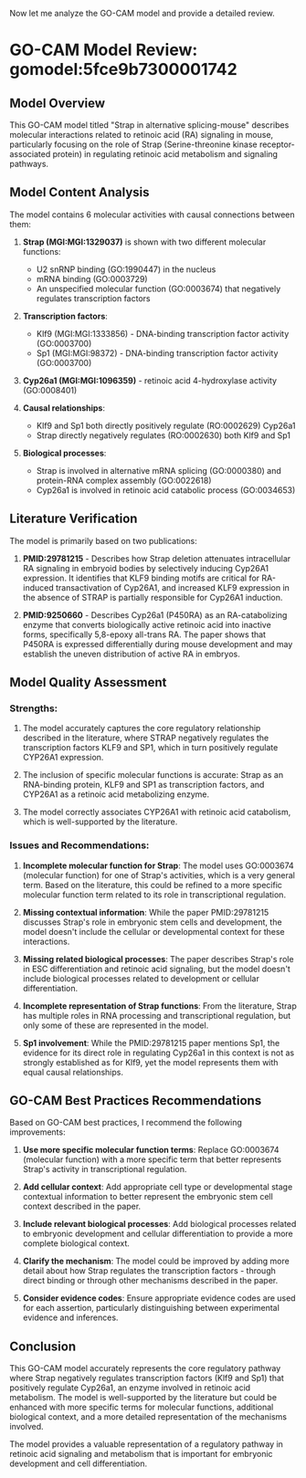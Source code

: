 Now let me analyze the GO-CAM model and provide a detailed review.

# GO-CAM Model Review: gomodel:5fce9b7300001742

## Model Overview

This GO-CAM model titled "Strap in alternative splicing-mouse" describes molecular interactions related to retinoic acid (RA) signaling in mouse, particularly focusing on the role of Strap (Serine-threonine kinase receptor-associated protein) in regulating retinoic acid metabolism and signaling pathways.

## Model Content Analysis

The model contains 6 molecular activities with causal connections between them:

1. **Strap (MGI:MGI:1329037)** is shown with two different molecular functions:
   - U2 snRNP binding (GO:1990447) in the nucleus
   - mRNA binding (GO:0003729)
   - An unspecified molecular function (GO:0003674) that negatively regulates transcription factors

2. **Transcription factors**:
   - Klf9 (MGI:MGI:1333856) - DNA-binding transcription factor activity (GO:0003700)
   - Sp1 (MGI:MGI:98372) - DNA-binding transcription factor activity (GO:0003700)

3. **Cyp26a1 (MGI:MGI:1096359)** - retinoic acid 4-hydroxylase activity (GO:0008401)

4. **Causal relationships**:
   - Klf9 and Sp1 both directly positively regulate (RO:0002629) Cyp26a1
   - Strap directly negatively regulates (RO:0002630) both Klf9 and Sp1

5. **Biological processes**:
   - Strap is involved in alternative mRNA splicing (GO:0000380) and protein-RNA complex assembly (GO:0022618)
   - Cyp26a1 is involved in retinoic acid catabolic process (GO:0034653)

## Literature Verification

The model is primarily based on two publications:

1. **PMID:29781215** - Describes how Strap deletion attenuates intracellular RA signaling in embryoid bodies by selectively inducing Cyp26A1 expression. It identifies that KLF9 binding motifs are critical for RA-induced transactivation of Cyp26A1, and increased KLF9 expression in the absence of STRAP is partially responsible for Cyp26A1 induction.

2. **PMID:9250660** - Describes Cyp26a1 (P450RA) as an RA-catabolizing enzyme that converts biologically active retinoic acid into inactive forms, specifically 5,8-epoxy all-trans RA. The paper shows that P450RA is expressed differentially during mouse development and may establish the uneven distribution of active RA in embryos.

## Model Quality Assessment

### Strengths:
1. The model accurately captures the core regulatory relationship described in the literature, where STRAP negatively regulates the transcription factors KLF9 and SP1, which in turn positively regulate CYP26A1 expression.

2. The inclusion of specific molecular functions is accurate: Strap as an RNA-binding protein, KLF9 and SP1 as transcription factors, and CYP26A1 as a retinoic acid metabolizing enzyme.

3. The model correctly associates CYP26A1 with retinoic acid catabolism, which is well-supported by the literature.

### Issues and Recommendations:

1. **Incomplete molecular function for Strap**: The model uses GO:0003674 (molecular function) for one of Strap's activities, which is a very general term. Based on the literature, this could be refined to a more specific molecular function term related to its role in transcriptional regulation.

2. **Missing contextual information**: While the paper PMID:29781215 discusses Strap's role in embryonic stem cells and development, the model doesn't include the cellular or developmental context for these interactions.

3. **Missing related biological processes**: The paper describes Strap's role in ESC differentiation and retinoic acid signaling, but the model doesn't include biological processes related to development or cellular differentiation.

4. **Incomplete representation of Strap functions**: From the literature, Strap has multiple roles in RNA processing and transcriptional regulation, but only some of these are represented in the model.

5. **Sp1 involvement**: While the PMID:29781215 paper mentions Sp1, the evidence for its direct role in regulating Cyp26a1 in this context is not as strongly established as for Klf9, yet the model represents them with equal causal relationships.

## GO-CAM Best Practices Recommendations

Based on GO-CAM best practices, I recommend the following improvements:

1. **Use more specific molecular function terms**: Replace GO:0003674 (molecular function) with a more specific term that better represents Strap's activity in transcriptional regulation.

2. **Add cellular context**: Add appropriate cell type or developmental stage contextual information to better represent the embryonic stem cell context described in the paper.

3. **Include relevant biological processes**: Add biological processes related to embryonic development and cellular differentiation to provide a more complete biological context.

4. **Clarify the mechanism**: The model could be improved by adding more detail about how Strap regulates the transcription factors - through direct binding or through other mechanisms described in the paper.

5. **Consider evidence codes**: Ensure appropriate evidence codes are used for each assertion, particularly distinguishing between experimental evidence and inferences.

## Conclusion

This GO-CAM model accurately represents the core regulatory pathway where Strap negatively regulates transcription factors (Klf9 and Sp1) that positively regulate Cyp26a1, an enzyme involved in retinoic acid metabolism. The model is well-supported by the literature but could be enhanced with more specific terms for molecular functions, additional biological context, and a more detailed representation of the mechanisms involved.

The model provides a valuable representation of a regulatory pathway in retinoic acid signaling and metabolism that is important for embryonic development and cell differentiation.